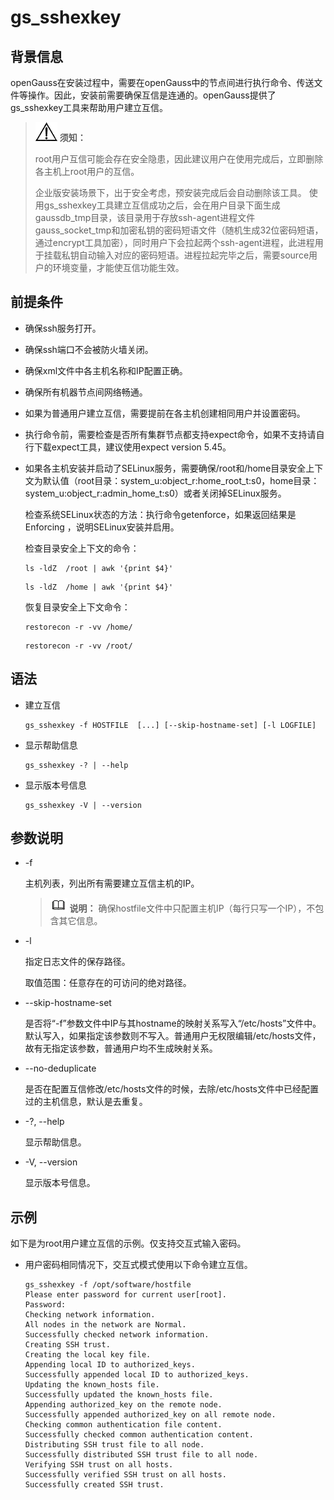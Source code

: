 # gs\_sshexkey<a name="ZH-CN_TOPIC_0249632281"></a>

## 背景信息<a name="zh-cn_topic_0237152423_zh-cn_topic_0059778349_section15111432124318"></a>

openGauss在安装过程中，需要在openGauss中的节点间进行执行命令、传送文件等操作。因此，安装前需要确保互信是连通的。openGauss提供了gs\_sshexkey工具来帮助用户建立互信。

>![](public_sys-resources/icon-notice.gif) **须知：** 
>
> root用户互信可能会存在安全隐患，因此建议用户在使用完成后，立即删除各主机上root用户的互信。
>
>企业版安装场景下，出于安全考虑，预安装完成后会自动删除该工具。
>使用gs\_sshexkey工具建立互信成功之后，会在用户目录下面生成gaussdb\_tmp目录，该目录用于存放ssh-agent进程文件gauss\_socket\_tmp和加密私钥的密码短语文件（随机生成32位密码短语，通过encrypt工具加密），同时用户下会拉起两个ssh-agent进程，此进程用于挂载私钥自动输入对应的密码短语。进程拉起完毕之后，需要source用户的环境变量，才能使互信功能生效。

## 前提条件<a name="zh-cn_topic_0237152423_zh-cn_topic_0059778349_s3e447292529e46aabd04269511e410b2"></a>

- 确保ssh服务打开。

- 确保ssh端口不会被防火墙关闭。

- 确保xml文件中各主机名称和IP配置正确。

- 确保所有机器节点间网络畅通。

- 如果为普通用户建立互信，需要提前在各主机创建相同用户并设置密码。

- 执行命令前，需要检查是否所有集群节点都支持expect命令，如果不支持请自行下载expect工具，建议使用expect version 5.45。

-   如果各主机安装并启动了SELinux服务，需要确保/root和/home目录安全上下文为默认值（root目录：system\_u:object\_r:home\_root\_t:s0，home目录：system\_u:object\_r:admin\_home\_t:s0）或者关闭掉SELinux服务。

    检查系统SELinux状态的方法：执行命令getenforce，如果返回结果是Enforcing ，说明SELinux安装并启用。

    检查目录安全上下文的命令：

    ```
    ls -ldZ  /root | awk '{print $4}'
    ```

    ```
    ls -ldZ  /home | awk '{print $4}'
    ```

    恢复目录安全上下文命令：

    ```
    restorecon -r -vv /home/
    ```

    ```
    restorecon -r -vv /root/
    ```


## 语法<a name="zh-cn_topic_0237152423_zh-cn_topic_0059778349_sa7fde5cce9124d06a6c7caa6abc0070e"></a>

-   建立互信

    ```
    gs_sshexkey -f HOSTFILE  [...] [--skip-hostname-set] [-l LOGFILE]
    ```

-   显示帮助信息

    ```
    gs_sshexkey -? | --help
    ```

-   显示版本号信息

    ```
    gs_sshexkey -V | --version
    ```


## 参数说明<a name="zh-cn_topic_0237152423_zh-cn_topic_0059778349_s36a1b85ea7c243e69a825f543215ce01"></a>

-   -f

    主机列表，列出所有需要建立互信主机的IP。

    >![](public_sys-resources/icon-note.gif) **说明：** 
    >确保hostfile文件中只配置主机IP（每行只写一个IP），不包含其它信息。

-   -l

    指定日志文件的保存路径。

    取值范围：任意存在的可访问的绝对路径。

-   --skip-hostname-set

    是否将“-f”参数文件中IP与其hostname的映射关系写入“/etc/hosts”文件中。默认写入，如果指定该参数则不写入。普通用户无权限编辑/etc/hosts文件，故有无指定该参数，普通用户均不生成映射关系。

-   --no-deduplicate

    是否在配置互信修改/etc/hosts文件的时候，去除/etc/hosts文件中已经配置过的主机信息，默认是去重复。

-   -?, --help

    显示帮助信息。

-   -V, --version

    显示版本号信息。


## 示例<a name="zh-cn_topic_0237152423_zh-cn_topic_0059778349_s0925c040c7eb4b0d9fb783ac5c0a8b2b"></a>

如下是为root用户建立互信的示例。仅支持交互式输入密码。

- 用户密码相同情况下，交互式模式使用以下命令建立互信。

  ```
  gs_sshexkey -f /opt/software/hostfile
  Please enter password for current user[root].
  Password: 
  Checking network information.
  All nodes in the network are Normal.
  Successfully checked network information.
  Creating SSH trust.
  Creating the local key file.
  Appending local ID to authorized_keys.
  Successfully appended local ID to authorized_keys.
  Updating the known_hosts file.
  Successfully updated the known_hosts file.
  Appending authorized_key on the remote node.
  Successfully appended authorized_key on all remote node.
  Checking common authentication file content.
  Successfully checked common authentication content.
  Distributing SSH trust file to all node.
  Successfully distributed SSH trust file to all node.
  Verifying SSH trust on all hosts.
  Successfully verified SSH trust on all hosts.
  Successfully created SSH trust.
  ```

  



